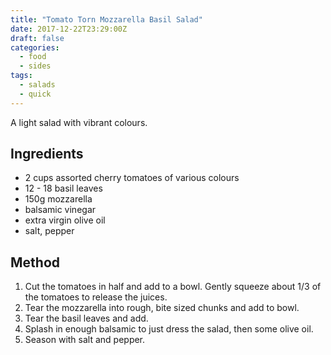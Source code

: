 ```yaml
---
title: "Tomato Torn Mozzarella Basil Salad"
date: 2017-12-22T23:29:00Z
draft: false
categories:
  - food
  - sides
tags:
  - salads
  - quick
---
```


A light salad with vibrant colours.
<!--more-->

## Ingredients

* 2 cups assorted cherry tomatoes of various colours
* 12 - 18 basil leaves
* 150g mozzarella
* balsamic vinegar
* extra virgin olive oil
* salt, pepper

## Method

1. Cut the tomatoes in half and add to a bowl. Gently squeeze about 1/3 of the tomatoes to release the juices.
1. Tear the mozzarella into rough, bite sized chunks and add to bowl.
1. Tear the basil leaves and add.
1. Splash in enough balsamic to just dress the salad, then some olive oil.
1. Season with salt and pepper.